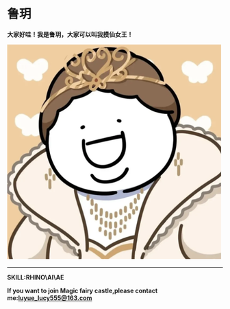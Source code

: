 # 鲁玥
**大家好哇！我是鲁玥，大家可以叫我摸仙女王！**
<div>
  <img src="https://github.com/erkoww/YSD_img/blob/main/img/LY.png?raw=true" width = "500"/>
</div>

***
**SKILL:RHINO\AI\AE**

**If you want to join Magic fairy castle,please contact me:luyue_lucy555@163.com**